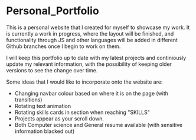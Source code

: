 # Personal_Portfolio

This is a personal website that I created for myself to showcase my work. 
It is currently a work in progress, where the layout will be finished, and functionality through JS and other languages will be added in different Github branches once I begin to work on them.

I will keep this portfolio up to date with my latest projects and continiously update my relevant information, with the possibility of keeping older versions to see the change over time. 

Some ideas that I would like to incorporate onto the website are:
- Changing navbar colour based on where it is on the page (with transitions)
- Rotating text animation
- Rotating skills cards in section when reaching "SKILLS"
- Projects appear as your scroll down.
- Both Computer science and General resume available (with sensitive information blacked out)
